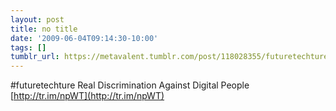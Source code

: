 ```yaml
---
layout: post
title: no title
date: '2009-06-04T09:14:30-10:00'
tags: []
tumblr_url: https://metavalent.tumblr.com/post/118028355/futuretechture-real-discrimination-against
---
```

#futuretechture Real Discrimination Against Digital People [http://tr.im/npWT](http://tr.im/npWT)

